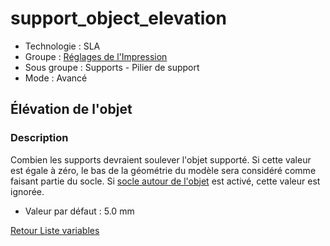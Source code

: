 # support_object_elevation

* Technologie : SLA
* Groupe : [Réglages de l'Impression](../sla_printer/sla_parameters.md)
* Sous groupe : Supports - Pilier de support
* Mode : Avancé

## Élévation de l'objet

### Description

Combien les supports devraient soulever l'objet supporté.
Si cette valeur est égale à zéro, le bas de la géométrie du modèle sera considéré comme faisant partie du socle.
Si [socle autour de l'objet](pad_around_object.md) est activé, cette valeur est ignorée.

* Valeur par défaut : 5.0 mm

[Retour Liste variables](variable_list.md)